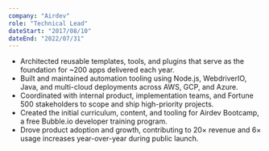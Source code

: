 ```yaml
---
company: "Airdev"
role: "Technical Lead"
dateStart: "2017/08/10"
dateEnd: "2022/07/31"
---
```


- Architected reusable templates, tools, and plugins that serve as the foundation for ~200 apps delivered each year.
- Built and maintained automation tooling using Node.js, WebdriverIO, Java, and multi-cloud deployments across AWS, GCP, and Azure.
- Coordinated with internal product, implementation teams, and Fortune 500 stakeholders to scope and ship high-priority projects.
- Created the initial curriculum, content, and tooling for Airdev Bootcamp, a free Bubble.io developer training program.
- Drove product adoption and growth, contributing to 20× revenue and 6× usage increases year-over-year during public launch.
